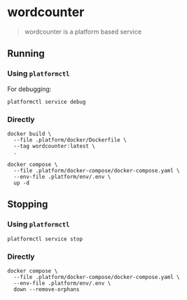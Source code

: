 # wordcounter

> wordcounter is a platform based service

## Running

### Using `platformctl`

For debugging:

```shell
platformctl service debug
```

### Directly

```shell
docker build \
  --file .platform/docker/Dockerfile \
  --tag wordcounter:latest \
  .

docker compose \
  --file .platform/docker-compose/docker-compose.yaml \
  --env-file .platform/env/.env \
  up -d
```

## Stopping

### Using `platformctl`

```shell
platformctl service stop
```

### Directly

```shell
docker compose \
  --file .platform/docker-compose/docker-compose.yaml \
  --env-file .platform/env/.env \
  down --remove-orphans
```
